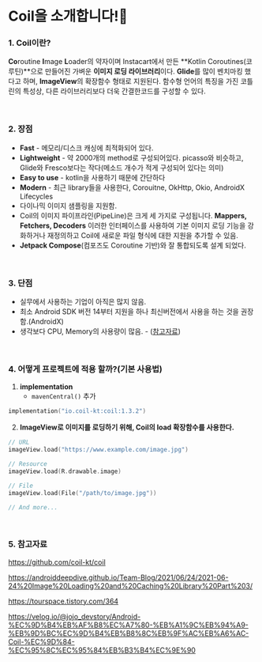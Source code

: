 # Coil을 소개합니다!:lemon:

### 1. Coil이란?

**Co**routine **I**mage **L**oader의 약자이며 Instacart에서 만든 **Kotlin Coroutines(코루틴)**으로 만들어진 가벼운 **이미지 로딩 라이브러리**이다. **Glide**를 많이 벤치마킹 했다고 하며, **ImageView**의 확장함수 형태로 지원된다. 함수형 언어의 특징을 가진 코틀린의 특성상, 다른 라이브러리보다 더욱 간결한코드를 구성할 수 있다.

<br>

### 2. 장점

- **Fast** - 메모리/디스크 캐싱에 최적화되어 있다.
- **Lightweight** - 약 2000개의 method로 구성되어있다. picasso와 비슷하고, Glide와 Fresco보다는 작다(메소드 개수가 적게 구성되어 있다는 의미)
- **Easy to use** - kotlin을 사용하기 때문에 간단하다
- **Modern** - 최근 library들을 사용한다, Corouitne, OkHttp, Okio, AndroidX Lifecycles
- 다이나믹 이미지 샘플링을 지원함.
- Coil의 이미지 파이프라인(PipeLine)은 크게 세 가지로 구성됩니다.
  **Mappers, Fetchers, Decoders** 이러한 인터페이스를 사용하여 기본 이미지 로딩 기능을 강화하거나 재정의하고 Coil에 새로운 파일 형식에 대한 지원을 추가할 수 있음.
- **Jetpack Compose**(컴포즈도 Coroutine 기반)와 잘 통합되도록 설계 되었다.

<br>

### 3. 단점

- 실무에서 사용하는 기업이 아직은 많지 않음.
- 최소 Android SDK 버전 14부터 지원을 하나 최신버전에서 사용을 하는 것을 권장함.(AndroidX)
- 생각보다 CPU, Memory의 사용량이 많음. - ([참고자료](https://androiddeepdive.github.io/Team-Blog/2021/06/24/2021-06-24%20Image%20Loading%20and%20Caching%20Library%20Part%203/))

<br>

### 4. 어떻게 프로젝트에 적용 할까?(기본 사용법)

1. **implementation**
   * `mavenCentral()` 추가

```kotlin
implementation("io.coil-kt:coil:1.3.2")
```

2. **ImageView로 이미지를 로딩하기 위해, Coil의 load 확장함수를 사용한다.**

```kotlin
// URL
imageView.load("https://www.example.com/image.jpg")

// Resource
imageView.load(R.drawable.image)

// File
imageView.load(File("/path/to/image.jpg"))

// And more...
```

<br>

### 5. 참고자료

https://github.com/coil-kt/coil

https://androiddeepdive.github.io/Team-Blog/2021/06/24/2021-06-24%20Image%20Loading%20and%20Caching%20Library%20Part%203/

https://tourspace.tistory.com/364

https://velog.io/@jojo_devstory/Android-%EC%9D%B4%EB%AF%B8%EC%A7%80-%EB%A1%9C%EB%94%A9-%EB%9D%BC%EC%9D%B4%EB%B8%8C%EB%9F%AC%EB%A6%AC-Coil-%EC%9D%84-%EC%95%8C%EC%95%84%EB%B3%B4%EC%9E%90